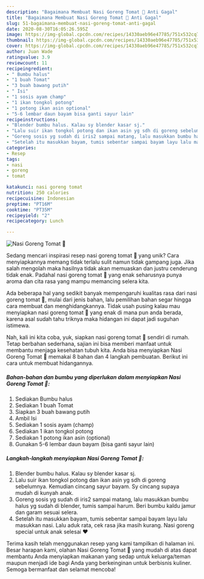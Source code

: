 ```yaml
---
description: "Bagaimana Membuat Nasi Goreng Tomat 🍅 Anti Gagal"
title: "Bagaimana Membuat Nasi Goreng Tomat 🍅 Anti Gagal"
slug: 51-bagaimana-membuat-nasi-goreng-tomat-anti-gagal
date: 2020-08-30T16:05:26.595Z
image: https://img-global.cpcdn.com/recipes/14330aeb96e47785/751x532cq70/nasi-goreng-tomat-🍅-foto-resep-utama.jpg
thumbnail: https://img-global.cpcdn.com/recipes/14330aeb96e47785/751x532cq70/nasi-goreng-tomat-🍅-foto-resep-utama.jpg
cover: https://img-global.cpcdn.com/recipes/14330aeb96e47785/751x532cq70/nasi-goreng-tomat-🍅-foto-resep-utama.jpg
author: Juan Wade
ratingvalue: 3.9
reviewcount: 11
recipeingredient:
- " Bumbu halus"
- "1 buah Tomat"
- "3 buah bawang putih"
- " Isi"
- "1 sosis ayam champ"
- "1 ikan tongkol potong"
- "1 potong ikan asin optional"
- "5-6 lembar daun bayam bisa ganti sayur lain"
recipeinstructions:
- "Blender bumbu halus. Kalau sy blender kasar sj."
- "Lalu suir ikan tongkol potong dan ikan asin yg sdh di goreng sebelumnya. Kemudian cincang sayur bayam. Sy cincang supaya mudah di kunyah anak."
- "Goreng sosis yg sudah di iris2 sampai matang, lalu masukkan bumbu halus yg sudah di blender, tumis sampai harum. Beri bumbu kaldu jamur dan garam sesuai selera."
- "Setelah itu masukkan bayam, tumis sebentar sampai bayam layu lalu masukkan nasi. Lalu aduk rata, cek rasa jika masih kurang. Nasi goreng special untuk anak selesai ❤️"
categories:
- Resep
tags:
- nasi
- goreng
- tomat

katakunci: nasi goreng tomat 
nutrition: 250 calories
recipecuisine: Indonesian
preptime: "PT16M"
cooktime: "PT35M"
recipeyield: "2"
recipecategory: Lunch

---
```



![Nasi Goreng Tomat 🍅](https://img-global.cpcdn.com/recipes/14330aeb96e47785/751x532cq70/nasi-goreng-tomat-🍅-foto-resep-utama.jpg)

Sedang mencari inspirasi resep nasi goreng tomat 🍅 yang unik? Cara menyiapkannya memang tidak terlalu sulit namun tidak gampang juga. Jika salah mengolah maka hasilnya tidak akan memuaskan dan justru cenderung tidak enak. Padahal nasi goreng tomat 🍅 yang enak seharusnya punya aroma dan cita rasa yang mampu memancing selera kita.



Ada beberapa hal yang sedikit banyak mempengaruhi kualitas rasa dari nasi goreng tomat 🍅, mulai dari jenis bahan, lalu pemilihan bahan segar hingga cara membuat dan menghidangkannya. Tidak usah pusing kalau mau menyiapkan nasi goreng tomat 🍅 yang enak di mana pun anda berada, karena asal sudah tahu triknya maka hidangan ini dapat jadi suguhan istimewa.


Nah, kali ini kita coba, yuk, siapkan nasi goreng tomat 🍅 sendiri di rumah. Tetap berbahan sederhana, sajian ini bisa memberi manfaat untuk membantu menjaga kesehatan tubuh kita. Anda bisa menyiapkan Nasi Goreng Tomat 🍅 memakai 8 bahan dan 4 langkah pembuatan. Berikut ini cara untuk membuat hidangannya.

<!--inarticleads1-->

##### Bahan-bahan dan bumbu yang diperlukan dalam menyiapkan Nasi Goreng Tomat 🍅:

1. Sediakan  Bumbu halus
1. Sediakan 1 buah Tomat
1. Siapkan 3 buah bawang putih
1. Ambil  Isi
1. Sediakan 1 sosis ayam (champ)
1. Sediakan 1 ikan tongkol potong
1. Sediakan 1 potong ikan asin (optional)
1. Gunakan 5-6 lembar daun bayam (bisa ganti sayur lain)




<!--inarticleads2-->

##### Langkah-langkah menyiapkan Nasi Goreng Tomat 🍅:

1. Blender bumbu halus. Kalau sy blender kasar sj.
1. Lalu suir ikan tongkol potong dan ikan asin yg sdh di goreng sebelumnya. Kemudian cincang sayur bayam. Sy cincang supaya mudah di kunyah anak.
1. Goreng sosis yg sudah di iris2 sampai matang, lalu masukkan bumbu halus yg sudah di blender, tumis sampai harum. Beri bumbu kaldu jamur dan garam sesuai selera.
1. Setelah itu masukkan bayam, tumis sebentar sampai bayam layu lalu masukkan nasi. Lalu aduk rata, cek rasa jika masih kurang. Nasi goreng special untuk anak selesai ❤️




Terima kasih telah menggunakan resep yang kami tampilkan di halaman ini. Besar harapan kami, olahan Nasi Goreng Tomat 🍅 yang mudah di atas dapat membantu Anda menyiapkan makanan yang sedap untuk keluarga/teman maupun menjadi ide bagi Anda yang berkeinginan untuk berbisnis kuliner. Semoga bermanfaat dan selamat mencoba!
